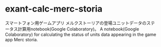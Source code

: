 # exant-calc-merc-storia
スマートフォン用ゲームアプリ メルクストーリアの登場ユニットデータのステータス計算用notebook(Google Colaboratory)。 A notebook(Google Colaboratory) for calculating the status of units data appearing in the game app Merc storia.

